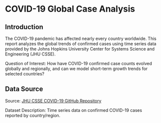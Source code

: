 # COVID-19 Global Case Analysis
## Introduction

The COVID-19 pandemic has affected nearly every country worldwide. This report analyzes the global trends of confirmed cases using time series data provided by the Johns Hopkins University Center for Systems Science and Engineering (JHU CSSE).

Question of Interest:
How have COVID-19 confirmed case counts evolved globally and regionally, and can we model short-term growth trends for selected countries?

## Data Source

Source: [JHU CSSE COVID-19 GitHub Repository](https://github.com/CSSEGISandData/COVID-19/tree/master/csse_covid_19_data/csse_covid_19_time_series)

Dataset Description: Time series data on confirmed COVID-19 cases reported by country/region.
